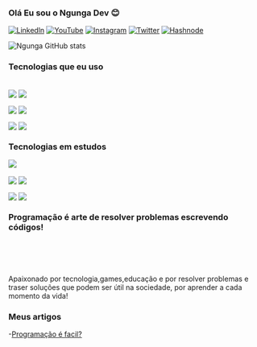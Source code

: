 
### Olá Eu sou o Ngunga Dev 😊

[![Linkedln](https://img.shields.io/badge/LinkedIn-0077B5?style=for-the-badge&logo=linkedin&logoColor=white)](https://www.linkedin.com/in/francisco-pedro-a7812b1b8/)
[![YouTube](https://img.shields.io/badge/YouTube-FF0000?style=for-the-badge&logo=youtube&logoColor=white)](https://www.youtube.com/channel/UC2NQ9eqWC4lLPA5XhAqm5rA)
[![Instagram](https://img.shields.io/badge/Instagram-E4405F?style=for-the-badge&logo=instagram&logoColor=white)](https://www.instagram.com/ngunga_dev/)
[![Twitter](https://img.shields.io/badge/Twitter-1DA1F2?style=for-the-badge&logo=twitter&logoColor=white)](https://twitter.com/ngunga_dev)
[![Hashnode](https://img.shields.io/badge/Hashnode-2962FF?style=for-the-badge&logo=hashnode&logoColor=white)](https://hashnode.com/@ngungadev)

![Ngunga GitHub stats](https://github-readme-stats.vercel.app/api?username=ngunga-dev&show_icons=true&theme=radical)

### Tecnologias que eu uso


<div style="display:inline_block"><br/>
<img align="center" src="https://img.shields.io/badge/HTML5-E34F26?style=for-the-badge&logo=html5&logoColor=white
">
<img align="center" src="https://img.shields.io/badge/CSS3-1572B6?style=for-the-badge&logo=css3&logoColor=white
">


<img align="center" src="https://img.shields.io/badge/JavaScript-F7DF1E?style=for-the-badge&logo=javascript&logoColor=black
">
<img align="center" src="https://img.shields.io/badge/Netlify-00C7B7?style=for-the-badge&logo=netlify&logoColor=white
">

<img align="center" src="https://img.shields.io/badge/Python-14354C?style=for-the-badge&logo=python&logoColor=white
">
<img align="center" src="https://img.shields.io/badge/Node.js-43853D?style=for-the-badge&logo=node.js&logoColor=white
">
### Tecnologias em estudos
<img align="center" src="https://img.shields.io/badge/TypeScript-007ACC?style=for-the-badge&logo=typescript&logoColor=white
">

<img align="center" src="https://img.shields.io/badge/React-20232A?style=for-the-badge&logo=react&logoColor=61DAFB
">
<img align="center" src="https://img.shields.io/badge/React_Native-20232A?style=for-the-badge&logo=react&logoColor=61DAFB
">

<img align="center" src="https://img.shields.io/badge/MongoDB-4EA94B?style=for-the-badge&logo=mongodb&logoColor=white
">
<img align="center" src="https://img.shields.io/badge/Markdown-000000?style=for-the-badge&logo=markdown&logoColor=white
"> 
</div>

### Programação é arte de resolver problemas escrevendo códigos!

<br/><br/><br/><br/>
Apaixonado por tecnologia,games,educação e por resolver problemas e traser soluções que podem ser útil na sociedade, por aprender a cada momento da vida!

### Meus artigos
-[Programação é facil?](https://ngungadev.hashnode.dev/never-stop-learning)
